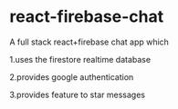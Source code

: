 # react-firebase-chat
A full stack react+firebase chat app which

1.uses the firestore realtime database

2.provides google authentication

3.provides feature to star messages

